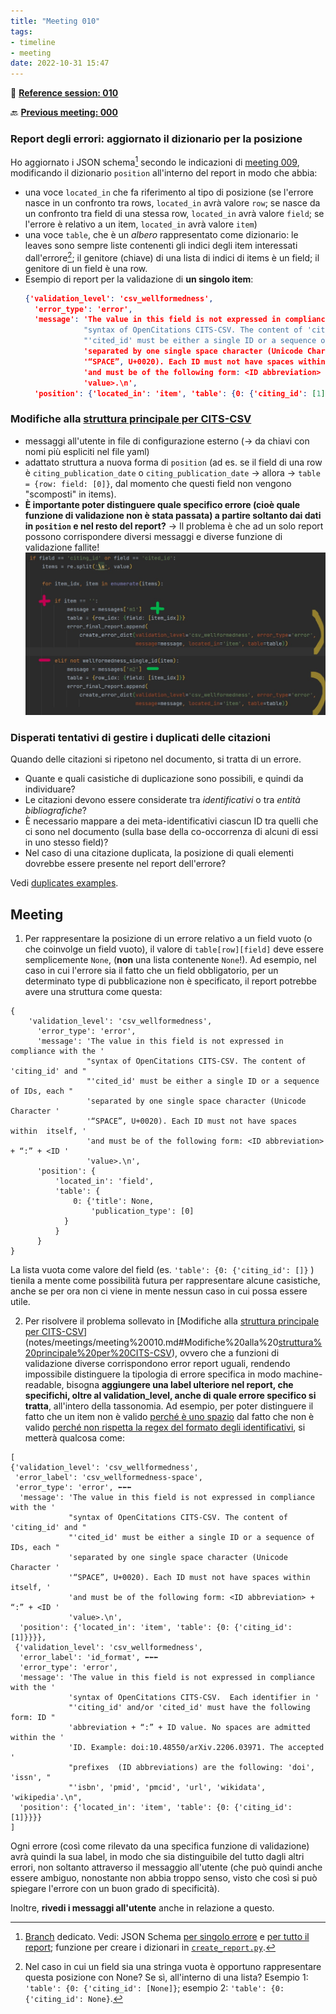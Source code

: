 ```yaml
---
title: "Meeting 010"
tags:
- timeline
- meeting
date: 2022-10-31 15:47
---
```

<span 
		class="ob-timelines"
		data-date="2022-10-31-00">
</span>
📑 [**Reference session: 010**](notes/sessions/session%20010.md)

🔙 [**Previous meeting: 000**](notes/meetings/meeting%20009.md)


### Report degli errori: aggiornato il dizionario per la posizione
Ho aggiornato i JSON schema[^1] secondo le indicazioni di [meeting 009](notes/meetings/meeting%20009.md), modificando il dizionario `position` all'interno del report in modo che abbia:
* una voce `located_in` che fa riferimento al tipo di posizione (se l'errore nasce in un confronto tra rows, `located_in` avrà valore `row`; se nasce da un confronto tra field di una stessa row, `located_in` avrà valore `field`; se l'errore è relativo a un item, `located_in` avrà valore `item`)
* una voce `table`, che è un *albero* rappresentato come dizionario: le leaves sono sempre liste contenenti gli indici degli item interessati dall'errore[^2]; il genitore (chiave) di una lista di indici di items è un field; il genitore di un field è una row. 
* Esempio di report per la validazione di **un singolo item**:
	```json
	{'validation_level': 'csv_wellformedness',
	  'error_type': 'error',
	  'message': 'The value in this field is not expressed in compliance with the '
	             "syntax of OpenCitations CITS-CSV. The content of 'citing_id' and "
	             "'cited_id' must be either a single ID or a sequence of IDs, each "
	             'separated by one single space character (Unicode Character '
	             '“SPACE”, U+0020). Each ID must not have spaces within  itself, '
	             'and must be of the following form: <ID abbreviation> + “:” + <ID '
	             'value>.\n',
	  'position': {'located_in': 'item', 'table': {0: {'citing_id': [1]}}}}
	```


### Modifiche alla [struttura principale per CITS-CSV](https://github.com/eliarizzetto/thesis_resources/blob/3e540fd7a9a3b8d8fe741d146608a8e1d90d2566/CITS/validate_cits.py)
* messaggi all'utente in file di configurazione esterno (→ da chiavi con nomi più espliciti nel file yaml)
* adattato struttura a nuova forma di `position` (ad es. se il field di una row è `citing_publication_date` o `citing_publication_date` → allora → `table = {row: field: [0]}`, dal momento che questi field non vengono "scomposti" in items).
* **È importante poter distinguere quale specifico errore (cioè quale funzione di validazione non è stata passata) a partire soltanto dai dati in `position` e nel resto del report?** → Il problema è che ad un solo report possono corrispondere diversi messaggi e diverse funzione di validazione fallite!
	![ambiguous_report](images/ambiguos_report.jpg)


### Disperati tentativi di gestire i duplicati delle citazioni

Quando delle citazioni si ripetono nel documento, si tratta di un errore.
* Quante e quali casistiche di duplicazione sono possibili, e quindi da individuare?
* Le citazioni devono essere considerate tra *identificativi*  o tra *entità bibliografiche*? 
* È necessario mappare a dei meta-identificativi ciascun ID tra quelli che ci sono nel documento (sulla base della co-occorrenza di alcuni di essi in uno stesso field)? 
* Nel caso di una citazione duplicata, la posizione di quali elementi dovrebbe essere presente nel report dell'errore?

Vedi [duplicates examples](notes/duplicates%20examples.md).


[^1]: [Branch](https://github.com/eliarizzetto/thesis_resources/tree/1-semantically-richer-error-dictionaries-meeting-008) dedicato. Vedi: JSON Schema [per singolo errore](https://github.com/eliarizzetto/thesis_resources/blob/3e540fd7a9a3b8d8fe741d146608a8e1d90d2566/check_output/single_validation_output_schema.json) e [per tutto il report](https://github.com/eliarizzetto/thesis_resources/blob/3e540fd7a9a3b8d8fe741d146608a8e1d90d2566/check_output/error_report_schema.json); funzione per creare i dizionari in [`create_report.py`](https://github.com/eliarizzetto/thesis_resources/blob/3e540fd7a9a3b8d8fe741d146608a8e1d90d2566/CITS/create_report.py). 
[^2]: Nel caso in cui un field sia una stringa vuota è opportuno rappresentare questa posizione con None? Se sì, all'interno di una lista? Esempio 1: `'table': {0: {'citing_id': [None]}`; esempio 2: `'table': {0: {'citing_id': None}`.


## Meeting 

1. Per rappresentare la posizione di un errore relativo a un field vuoto (o che coinvolge un field vuoto), il valore di `table[row][field]` deve essere semplicemente `None`, (**non** una lista contenente `None`!). Ad esempio, nel caso in cui l'errore sia il fatto che un field obbligatorio, per un determinato type di pubblicazione non è specificato, il report potrebbe avere una struttura come questa:

```
{
	'validation_level': 'csv_wellformedness',
	  'error_type': 'error',
	  'message': 'The value in this field is not expressed in compliance with the '
				 "syntax of OpenCitations CITS-CSV. The content of 'citing_id' and "
				 "'cited_id' must be either a single ID or a sequence of IDs, each "
				 'separated by one single space character (Unicode Character '
				 '“SPACE”, U+0020). Each ID must not have spaces within  itself, '
				 'and must be of the following form: <ID abbreviation> + “:” + <ID '
				 'value>.\n',
	  'position': {
		  'located_in': 'field', 
		  'table': {
			  0: {'title': None,
				  'publication_type': [0]
			}
		  }
	  }
}
```
La lista vuota come valore del field (es. `'table': {0: {'citing_id': []}` ) tienila a mente come possibilità futura per rappresentare alcune casistiche, anche se per ora non ci viene in mente nessun caso in cui possa essere utile. 

2. Per risolvere il problema sollevato in [Modifiche alla [struttura principale per CITS-CSV](https://github.com/eliarizzetto/thesis_resources/blob/3e540fd7a9a3b8d8fe741d146608a8e1d90d2566/CITS/validate_cits.py)](notes/meetings/meeting%20010.md#Modifiche%20alla%20[struttura%20principale%20per%20CITS-CSV](https://github.com/eliarizzetto/thesis_resources/blob/3e540fd7a9a3b8d8fe741d146608a8e1d90d2566/CITS/validate_cits.py)), ovvero che a funzioni di validazione diverse corrispondono error report uguali, rendendo impossibile distinguere la tipologia di errore specifica in modo machine-readable, bisogna **aggiungere una label ulteriore nel report, che specifichi, oltre al validation_level, anche di quale errore specifico si tratta**, all'intero della tassonomia. Ad esempio, per poter distinguere il fatto che un item non è valido <u>perché è uno spazio</u> dal fatto che non è valido <u>perché non rispetta la regex  del formato degli identificativi</u>, si metterà qualcosa come:
   
```
[
{'validation_level': 'csv_wellformedness',
 'error_label': 'csv_wellformedness-space',
 'error_type': 'error', ⬅️⬅️⬅️
  'message': 'The value in this field is not expressed in compliance with the '
             "syntax of OpenCitations CITS-CSV. The content of 'citing_id' and "
             "'cited_id' must be either a single ID or a sequence of IDs, each "
             'separated by one single space character (Unicode Character '
             '“SPACE”, U+0020). Each ID must not have spaces within  itself, '
             'and must be of the following form: <ID abbreviation> + “:” + <ID '
             'value>.\n',
  'position': {'located_in': 'item', 'table': {0: {'citing_id': [1]}}}},
 {'validation_level': 'csv_wellformedness',
  'error_label': 'id_format', ⬅️⬅️⬅️
  'error_type': 'error', 
  'message': 'The value in this field is not expressed in compliance with the '
             'syntax of OpenCitations CITS-CSV.  Each identifier in '
             "'citing_id' and/or 'cited_id' must have the following form: ID "
             'abbreviation + “:” + ID value. No spaces are admitted within the '
             'ID. Example: doi:10.48550/arXiv.2206.03971. The accepted '
             "prefixes  (ID abbreviations) are the following: 'doi', 'issn', "
             "'isbn', 'pmid', 'pmcid', 'url', 'wikidata', 'wikipedia'.\n",
  'position': {'located_in': 'item', 'table': {0: {'citing_id': [1]}}}}
]

```

Ogni errore (così come rilevato da una specifica funzione di validazione) avrà quindi la sua label, in modo che sia distinguibile del tutto dagli altri errori, non soltanto attraverso il messaggio all'utente (che può quindi anche essere ambiguo, nonostante non abbia troppo senso, visto che così si può spiegare l'errore con un buon grado di specificità).

Inoltre, **rivedi i messaggi all'utente** anche in relazione a questo. 
